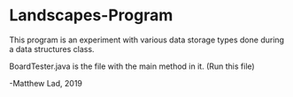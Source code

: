 # Landscapes-Program
This program is an experiment with various data storage types done during a data structures class.

BoardTester.java is the file with the main method in it. (Run this file)

-Matthew Lad, 2019
